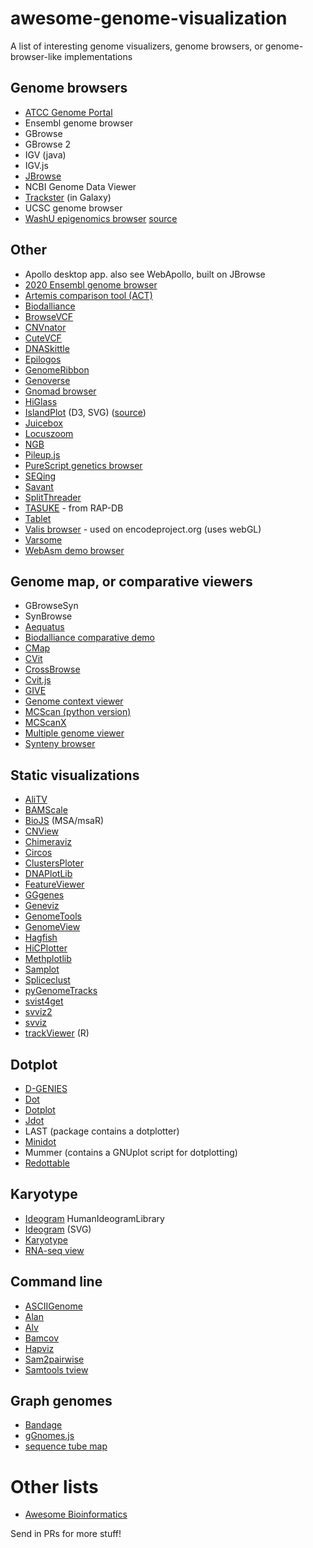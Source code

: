 # awesome-genome-visualization

A list of interesting genome visualizers, genome browsers, or genome-browser-like implementations

## Genome browsers

* [ATCC Genome Portal](https://genomes.atcc.org)
* Ensembl genome browser
* GBrowse
* GBrowse 2
* IGV (java)
* IGV.js
* [JBrowse](http://jbrowse.org/)
* NCBI Genome Data Viewer
* [Trackster](https://galaxyproject.org/learn/visualization/) (in Galaxy)
* UCSC genome browser
* [WashU epigenomics browser](https://epigenomegateway.wustl.edu/) [source](https://github.com/lidaof/eg-react)

## Other

* Apollo desktop app. also see WebApollo, built on JBrowse
* [2020 Ensembl genome browser](http://2020.ensembl.org/)
* [Artemis comparison tool (ACT)](https://www.sanger.ac.uk/science/tools/artemis-comparison-tool-act)
* [Biodalliance](http://www.biodalliance.org/)
* [BrowseVCF](https://github.com/BSGOxford/BrowseVCF)
* [CNVnator](http://www.abyzovlab.org/cnvnatorapplet)
* [CuteVCF](https://github.com/labsquare/CuteVCF)
* [DNASkittle](https://www.dnaskittle.com/)
* [Epilogos](http://compbio.mit.edu/epilogos/)
* [GenomeRibbon](http://genomeribbon.com/)
* [Genoverse](https://github.com/wtsi-web/Genoverse)
* [Gnomad browser](https://github.com/macarthur-lab/gnomadjs)
* [HiGlass](https://higlass.io)
* [IslandPlot](https://bl.ocks.org/lairdm/c6c235dbfa6e6ee61565) (D3, SVG) ([source](https://github.com/lairdm/islandplot))
* [Juicebox](https://github.com/aidenlab/Juicebox)
* [Locuszoom](http://locuszoom.org/)
* [NGB](https://github.com/epam/NGB)
* [Pileup.js](https://github.com/hammerlab/pileup.js/)
* [PureScript genetics browser](https://github.com/chfi/purescript-genetics-browser)
* [SEQing](https://github.com/malewins/SEQing)
* [Savant](http://bioinformatics-ca.github.io/savant_genome_browser_lab_2015/)
* [SplitThreader](http://splitthreader.com/)
* [TASUKE](https://ricegenome.dna.affrc.go.jp/) - from RAP-DB
* [Tablet](https://ics.hutton.ac.uk/tablet/)
* [Valis browser](https://valis.bio/) - used on encodeproject.org (uses webGL)
* [Varsome](https://varsome.com/security-validation/?next=/variant/hg19/NM_000088.3(COL1A1):c.658C%3ET#community-contributions)
* [WebAsm demo browser](https://shk656461.github.io/index.html)

## Genome map, or comparative viewers

* GBrowseSyn
* SynBrowse
* [Aequatus](https://github.com/TGAC/Aequatus)
* [Biodalliance comparative demo](http://biodalliance.org/dev/test-comparative.html)
* [CMap](http://gmod.org/wiki/CMap)
* [CVit](https://sourceforge.net/projects/cvit/)
* [CrossBrowse](https://github.com/shenkers/CrossBrowse)
* [Cvit.js](https://github.com/LegumeFederation/cvitjs)
* [GIVE](https://zhong-lab-ucsd.github.io/GIVE_homepage/)
* [Genome context viewer](https://www.legumefederation.org/en/blog/2019/06/25/genome-context-viewer-gcv-test-drive/)
* [MCScan (python version)](https://github.com/tanghaibao/jcvi/wiki/MCscan-(Python-version))
* [MCScanX](http://chibba.pgml.uga.edu/mcscan2/)
* [Multiple genome viewer](http://www.informatics.jax.org/mgv/)
* [Synteny browser](https://github.com/TheJacksonLaboratory/syntenybrowser)

## Static visualizations

* [AliTV](https://zenodo.org/record/32014)
* [BAMScale](https://github.com/ncbi/BAMscale)
* [BioJS](https://github.com/zachcp/msaR) (MSA/msaR)
* [CNView](https://github.com/RCollins13/CNView)
* [Chimeraviz](https://github.com/stianlagstad/chimeraviz)
* [Circos](http://circos.ca/)
* [ClustersPloter](https://github.com/orangeSi/ClustersPloter)
* [DNAPlotLib](https://github.com/VoigtLab/dnaplotlib)
* [FeatureViewer](https://github.com/calipho-sib/feature-viewer)
* [GGgenes](https://github.com/wilkox/gggenes)
* [Geneviz](https://jrderuiter.github.io/geneviz/usage.html)
* [GenomeTools](http://genometools.org/)
* [GenomeView](https://github.com/nspies/genomeview)
* [Hagfish](https://github.com/mfiers/hagfish/wiki/Plots)
* [HiCPlotter](https://github.com/kcakdemir/HiCPlotter)
* [Methplotlib](https://www.biorxiv.org/content/10.1101/826107v1.full.pdf)
* [Samplot](https://github.com/ryanlayer/samplot)
* [Spliceclust](https://github.com/pkimes/spliceclust)
* [pyGenomeTracks](https://github.com/deeptools/pyGenomeTracks)
* [svist4get](https://link.springer.com/article/10.1186/s12859-019-2706-8)
* [svviz2](https://github.com/nspies/svviz2)
* [svviz](https://github.com/svviz/svviz)
* [trackViewer](https://bioconductor.org/packages/release/bioc/vignettes/trackViewer/inst/doc/trackViewer.html) (R)

## Dotplot

* [D-GENIES](https://github.com/genotoul-bioinfo/dgenies)
* [Dot](https://github.com/dnanexus/dot)
* [Dotplot](https://github.com/iLambda/dotplot)
* [Jdot](https://github.com/LyonsLab/jdot)
* LAST (package contains a dotplotter)
* [Minidot](https://github.com/thackl/minidot)
* Mummer (contains a GNUplot script for dotplotting)
* [Redottable](https://github.com/s-andrews/redotable)

## Karyotype

* [Ideogram](https://github.com/RCollins13/HumanIdiogramLibrary) HumanIdeogramLibrary
* [Ideogram](https://github.com/eweitz/ideogram) (SVG)
* [Karyotype](https://github.com/andreasprlic/karyotypeSVG)
* [RNA-seq view](https://github.com/NCBI-Hackathons/rnaseqview)

## Command line

* [ASCIIGenome](https://github.com/dariober/ASCIIGenome)
* [Alan](https://github.com/mpdunne/alan)
* [Alv](https://github.com/arvestad/alv)
* [Bamcov](https://github.com/fbreitwieser/bamcov)
* [Hapviz](https://github.com/ekg/hapviz)
* [Sam2pairwise](https://github.com/mlafave/sam2pairwise)
* [Samtools tview](http://www.htslib.org/)

## Graph genomes

* [Bandage](https://github.com/rrwick/Bandage/)
* [gGnomes.js](https://github.com/mskilab/gGnome.js)
* [sequence tube map](https://github.com/vgteam/sequenceTubeMap)

# Other lists

* [Awesome Bioinformatics](https://github.com/danielecook/Awesome-Bioinformatics)

Send in PRs for more stuff!
